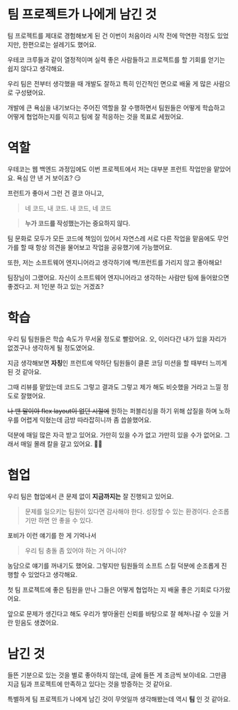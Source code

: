 # 팀 프로젝트가 나에게 남긴 것

팀 프로젝트를 제대로 경험해보게 된 건 이번이 처음이라 시작 전에 막연한 걱정도 있었지만, 한편으로는 설레기도 했어요.

우테코 크루들과 같이 열정적이며 실력 좋은 사람들하고 프로젝트를 할 기회를 얻기는 쉽지 않다고 생각해요.

우리 팀은 전부터 생각했을 때 개발도 잘하고 특히 인간적인 면으로 배울 게 많은 사람으로 구성됐어요.

개발에 큰 욕심을 내기보다는 주어진 역할을 잘 수행하면서 팀원들은 어떻게 학습하고 어떻게 협업하는지를 익히고 팀에 잘 적응하는 것을 목표로 세웠어요.

# 역할
우테코는 웹 백엔드 과정임에도 이번 프로젝트에서 저는 대부분 프런트 작업만을 맡았어요. 욕심 안 낸 거 보이죠? 😏

프런트가 좋아서 그런 건 결코 아니고,

> 네 코드, 내 코드. 내 코드, 네 코드

> **누가 코드를 작성했는가는 중요하지 않다.**

팀 문화로 모두가 모든 코드에 책임이 있어서 자연스레 서로 다른 작업을 맡음에도 무언가를 할 때 항상 의견을 물어보고 작업을 공유했기에 가능했어요.

또한, 저는 소프트웨어 엔지니어라고 생각하기에 백/프런트를 가리지 않고 좋아해요!

팀장님이 그랬어요. 자신이 소프트웨어 엔지니어라고 생각하는 사람만 팀에 들어왔으면 좋겠다고. 저 1인분 하고 있는 거겠죠?

# 학습
우리 팀 팀원들은 학습 속도가 무서울 정도로 빨랐어요. 오, 이러다간 내가 있을 자리가 없겠구나 생각하게 될 정도였어요.

지금 생각해보면 **자칭**인 프런트에 약하단 팀원들이 클론 코딩 미션을 할 때부터 느끼게 된 것 같아요.

그때 리뷰를 맡았는데 코드도 그렇고 결과도 그렇고 제가 해도 비슷했을 거라고 느낄 정도로 잘했어요.

~~나 땐 말이야 flex layout이 없던 시절에~~ 원하는 퍼블리싱을 하기 위해 삽질을 하며 노하우를 어렵게 익혔는데 금방 따라잡히니까 좀 씁쓸했어요.

덕분에 매일 많은 자극 받고 있어요. 가만히 있을 수가 없고 가만히 있을 수가 없어요. 그래서 매일 몰래 칼을 갈고 있어요. 👨‍💻

# 협업
우리 팀은 협업에서 큰 문제 없이 **지금까지는** 잘 진행되고 있어요.
> 문제를 일으키는 팀원이 있다면 감사해야 한다. 성장할 수 있는 환경이다. 순조롭기만 하면 안 좋을 수 있다.

포비가 이런 얘기를 한 게 기억나서
> 우리 팀 충돌 좀 있어야 하는 거 아니야?

농담으로 얘기를 꺼내기도 했어요. 그렇지만 팀원들의 소프트 스킬 덕분에 순조롭게 진행할 수 있었다고 생각해요.

첫 팀 프로젝트에 좋은 팀원을 만나 그들은 어떻게 협업하는 지 배울 좋은 기회로 다가왔어요.

앞으로 문제가 생긴다고 해도 우리가 쌓아올린 신뢰를 바탕으로 잘 헤쳐나갈 수 있을 거란 믿음도 생겼어요.

# 남긴 것
들뜬 기분으로 있는 것을 별로 좋아하지 않는데, 글에 들뜬 게 조금씩 보이네요. 그만큼 지금 팀과 프로젝트에 만족하고 있다는 것을 방증하는 것 같아요.

특별하게 팀 프로젝트가 나에게 남긴 것이 무엇일까 생각해봤는데 역시 **팀** 인 것 같아요.
